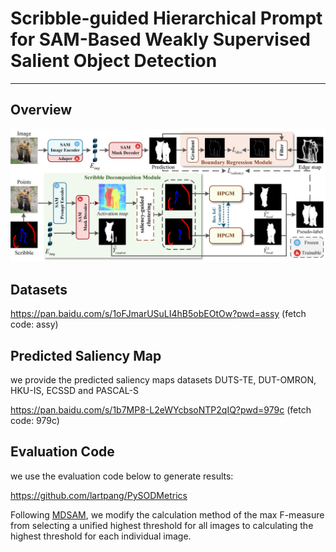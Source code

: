 # Scribble-guided Hierarchical Prompt for SAM-Based Weakly Supervised Salient Object Detection

---

## Overview

![SHP-SAM Framework](./assets/framework.png)

## Datasets

<https://pan.baidu.com/s/1oFJmarUSuLI4hB5obEOtOw?pwd=assy> (fetch code: assy)

## Predicted Saliency Map

we provide the predicted saliency maps datasets DUTS-TE, DUT-OMRON, HKU-IS, ECSSD and PASCAL-S

<https://pan.baidu.com/s/1b7MP8-L2eWYcbsoNTP2qIQ?pwd=979c> (fetch code: 979c)

## Evaluation Code

we use the evaluation code below to generate results:

<https://github.com/lartpang/PySODMetrics>

Following [MDSAM](https://github.com/BellyBeauty/MDSAM), we modify the calculation method of the max F-measure from selecting a unified highest threshold for all images to calculating the highest threshold for each individual image.

